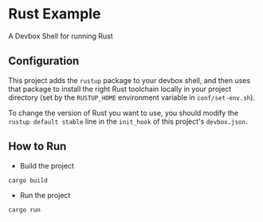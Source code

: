 # Rust Example

A Devbox Shell for running Rust

## Configuration

This project adds the `rustup` package to your devbox shell, and then uses that package to install the right Rust toolchain locally in your project directory (set by the `RUSTUP_HOME` environment variable in `conf/set-env.sh`).

To change the version of Rust you want to use, you should modify the `rustup default stable` line in the `init_hook` of this project's `devbox.json`.

## How to Run

* Build the project

```bash
cargo build
```

* Run the project

```bash
cargo run
```
